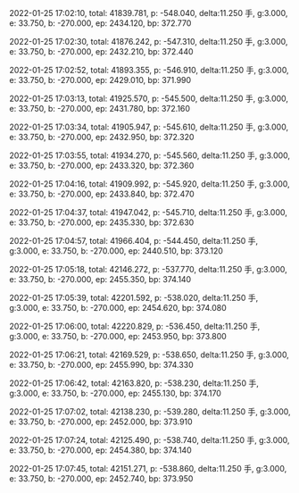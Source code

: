 2022-01-25 17:02:10, total: 41839.781, p: -548.040, delta:11.250 手, g:3.000, e: 33.750, b: -270.000, ep: 2434.120, bp: 372.770

2022-01-25 17:02:30, total: 41876.242, p: -547.310, delta:11.250 手, g:3.000, e: 33.750, b: -270.000, ep: 2432.210, bp: 372.440

2022-01-25 17:02:52, total: 41893.355, p: -546.910, delta:11.250 手, g:3.000, e: 33.750, b: -270.000, ep: 2429.010, bp: 371.990

2022-01-25 17:03:13, total: 41925.570, p: -545.500, delta:11.250 手, g:3.000, e: 33.750, b: -270.000, ep: 2431.780, bp: 372.160

2022-01-25 17:03:34, total: 41905.947, p: -545.610, delta:11.250 手, g:3.000, e: 33.750, b: -270.000, ep: 2432.950, bp: 372.320

2022-01-25 17:03:55, total: 41934.270, p: -545.560, delta:11.250 手, g:3.000, e: 33.750, b: -270.000, ep: 2433.320, bp: 372.360

2022-01-25 17:04:16, total: 41909.992, p: -545.920, delta:11.250 手, g:3.000, e: 33.750, b: -270.000, ep: 2433.840, bp: 372.470

2022-01-25 17:04:37, total: 41947.042, p: -545.710, delta:11.250 手, g:3.000, e: 33.750, b: -270.000, ep: 2435.330, bp: 372.630

2022-01-25 17:04:57, total: 41966.404, p: -544.450, delta:11.250 手, g:3.000, e: 33.750, b: -270.000, ep: 2440.510, bp: 373.120

2022-01-25 17:05:18, total: 42146.272, p: -537.770, delta:11.250 手, g:3.000, e: 33.750, b: -270.000, ep: 2455.350, bp: 374.140

2022-01-25 17:05:39, total: 42201.592, p: -538.020, delta:11.250 手, g:3.000, e: 33.750, b: -270.000, ep: 2454.620, bp: 374.080

2022-01-25 17:06:00, total: 42220.829, p: -536.450, delta:11.250 手, g:3.000, e: 33.750, b: -270.000, ep: 2453.950, bp: 373.800

2022-01-25 17:06:21, total: 42169.529, p: -538.650, delta:11.250 手, g:3.000, e: 33.750, b: -270.000, ep: 2455.990, bp: 374.330

2022-01-25 17:06:42, total: 42163.820, p: -538.230, delta:11.250 手, g:3.000, e: 33.750, b: -270.000, ep: 2455.130, bp: 374.170

2022-01-25 17:07:02, total: 42138.230, p: -539.280, delta:11.250 手, g:3.000, e: 33.750, b: -270.000, ep: 2452.000, bp: 373.910

2022-01-25 17:07:24, total: 42125.490, p: -538.740, delta:11.250 手, g:3.000, e: 33.750, b: -270.000, ep: 2454.380, bp: 374.140

2022-01-25 17:07:45, total: 42151.271, p: -538.860, delta:11.250 手, g:3.000, e: 33.750, b: -270.000, ep: 2452.740, bp: 373.950